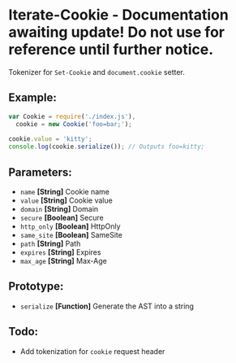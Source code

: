 # Iterate-Cookie - Documentation awaiting update! Do not use for reference until further notice.

Tokenizer for `Set-Cookie` and `document.cookie` setter.

## Example:

```javascript
var Cookie = require('./index.js'),
  cookie = new Cookie('foo=bar;');
  
cookie.value = 'kitty';
console.log(cookie.serialize()); // Outputs foo=kitty;
```

## Parameters:
  - `name` **[String]** Cookie name
  - `value` **[String]** Cookie value
  - `domain` **[String]** Domain
  - `secure` **[Boolean]** Secure
  - `http_only` **[Boolean]** HttpOnly
  - `same_site` **[Boolean]** SameSite
  - `path` **[String]** Path
  - `expires` **[String]** Expires
  - `max_age` **[String]** Max-Age

## Prototype:
  - `serialize` **[Function]** Generate the AST into a string

## Todo:
- Add tokenization for `cookie` request header


